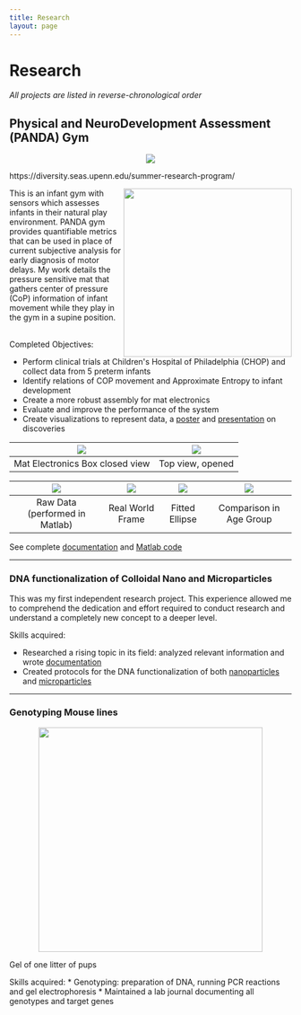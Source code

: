 ```yaml
---
title: Research
layout: page
---
```

# Research
*All projects are listed in reverse-chronological order*
## Physical and NeuroDevelopment Assessment (PANDA) Gym
<p align="center">
  <img src="https://github.com/susan-z/susan-z.github.io/blob/master/img/LSAMP.jpg?raw=true"/><figcaption class="caption">https://diversity.seas.upenn.edu/summer-research-program/</figcaption>
</p>

<img style="float: right;" src="https://github.com/susan-z/susan-z.github.io/blob/master/img/babyingym.png?raw=true" width="300px">
This is an infant gym with sensors which assesses infants in their natural play environment. PANDA gym provides quantifiable metrics that can be used in place of current subjective analysis for early diagnosis of motor delays. My work details the pressure sensitive mat that gathers center of pressure (CoP) information of infant movement while they play in the gym in a supine position.  
<br>
<br>

Completed Objectives:
* Perform clinical trials at Children's Hospital of Philadelphia (CHOP) and collect data from 5 preterm infants
* Identify relations of COP movement and Approximate Entropy to infant development
* Create a more robust assembly for mat electronics
* Evaluate and improve the performance of the system
* Create visualizations to represent data, a [poster](https://github.com/susan-z/susan-z.github.io/blob/master/PANDAGym_LSAMP_SusanZhao.pdf) and [presentation](https://github.com/susan-z/susan-z.github.io/blob/master/projects/PANDA%20Gym_v3novids.pptx) on discoveries
<div class="breaker"></div>

![](https://github.com/susan-z/susan-z.github.io/blob/master/img/image5.JPG?raw=true) | ![](https://github.com/susan-z/susan-z.github.io/blob/master/img/image7%20Cropped.jpg?raw=true)
:-----------:|:-----------:
Mat Electronics Box closed view | Top view, opened
<!--
![](https://github.com/susan-z/susan-z.github.io/blob/master/img/matelectronics.png?raw=true) | <img src ="https://github.com/susan-z/susan-z.github.io/blob/master/img/rehabbox.PNG?raw=true" width="380px">
:-----------:|:-----------:
Flowchart | CAD-->

![](https://github.com/susan-z/susan-z.github.io/blob/master/img/baby18_1.png?raw=true) | ![](https://github.com/susan-z/susan-z.github.io/blob/master/img/baby18_2.png?raw=true) | ![](https://github.com/susan-z/susan-z.github.io/blob/master/img/baby18_ellipse%20Cropped.jpg?raw=true) | ![](https://github.com/susan-z/susan-z.github.io/blob/master/img/baby18_toynotoy.png?raw=true)
:-----------:|:-----------:|:-----------:|:-----------:
Raw Data (performed in Matlab) | Real World Frame  | Fitted Ellipse | Comparison in Age Group

See complete [documentation](github.com) and [Matlab code](github.com)

---
### DNA functionalization of Colloidal Nano and Microparticles
This was my first independent research project. This experience allowed me to comprehend the dedication and effort required to conduct research and understand a completely new concept to a deeper level.

Skills acquired:
* Researched a rising topic in its field: analyzed relevant information and wrote [documentation](https://github.com/susan-z/susan-z.github.io/blob/master/projects/Colloids.pdf)
* Created protocols for the DNA functionalization of both [nanoparticles](https://github.com/susan-z/susan-z.github.io/blob/master/projects/Protocol_nanoparticle.pdf) and [microparticles](https://github.com/susan-z/susan-z.github.io/blob/master/projects/Protocol_microparticle.pdf)

---
### Genotyping Mouse lines
<p align="center">
  <img src="https://github.com/susan-z/susan-z.github.io/blob/master/img/IMG_2108%20Cropped.jpg?raw=true" style="width:400px"/><figcaption class="caption">Gel of one litter of pups</figcaption>
</p>
Skills acquired:
* Genotyping: preparation of DNA, running PCR reactions and gel electrophoresis
* Maintained a lab journal documenting all genotypes and target genes
